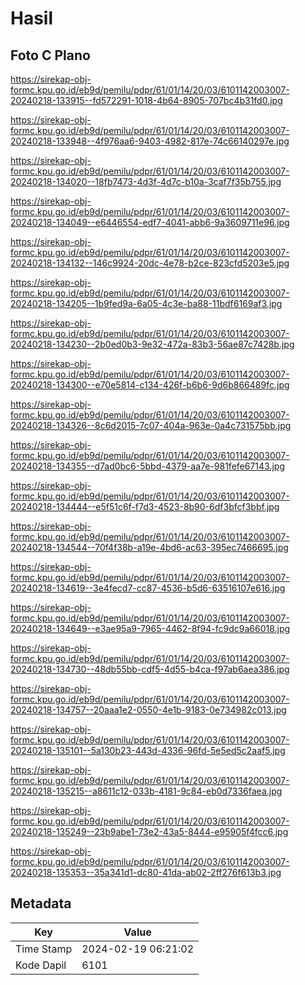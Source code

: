 # Hasil

## Foto C Plano

https://sirekap-obj-formc.kpu.go.id/eb9d/pemilu/pdpr/61/01/14/20/03/6101142003007-20240218-133915--fd572291-1018-4b64-8905-707bc4b31fd0.jpg

https://sirekap-obj-formc.kpu.go.id/eb9d/pemilu/pdpr/61/01/14/20/03/6101142003007-20240218-133948--4f976aa6-9403-4982-817e-74c66140297e.jpg

https://sirekap-obj-formc.kpu.go.id/eb9d/pemilu/pdpr/61/01/14/20/03/6101142003007-20240218-134020--18fb7473-4d3f-4d7c-b10a-3caf7f35b755.jpg

https://sirekap-obj-formc.kpu.go.id/eb9d/pemilu/pdpr/61/01/14/20/03/6101142003007-20240218-134049--e6446554-edf7-4041-abb6-9a3609711e96.jpg

https://sirekap-obj-formc.kpu.go.id/eb9d/pemilu/pdpr/61/01/14/20/03/6101142003007-20240218-134132--146c9924-20dc-4e78-b2ce-823cfd5203e5.jpg

https://sirekap-obj-formc.kpu.go.id/eb9d/pemilu/pdpr/61/01/14/20/03/6101142003007-20240218-134205--1b9fed9a-6a05-4c3e-ba88-11bdf6169af3.jpg

https://sirekap-obj-formc.kpu.go.id/eb9d/pemilu/pdpr/61/01/14/20/03/6101142003007-20240218-134230--2b0ed0b3-9e32-472a-83b3-56ae87c7428b.jpg

https://sirekap-obj-formc.kpu.go.id/eb9d/pemilu/pdpr/61/01/14/20/03/6101142003007-20240218-134300--e70e5814-c134-426f-b6b6-9d6b866489fc.jpg

https://sirekap-obj-formc.kpu.go.id/eb9d/pemilu/pdpr/61/01/14/20/03/6101142003007-20240218-134326--8c6d2015-7c07-404a-963e-0a4c731575bb.jpg

https://sirekap-obj-formc.kpu.go.id/eb9d/pemilu/pdpr/61/01/14/20/03/6101142003007-20240218-134355--d7ad0bc6-5bbd-4379-aa7e-981fefe67143.jpg

https://sirekap-obj-formc.kpu.go.id/eb9d/pemilu/pdpr/61/01/14/20/03/6101142003007-20240218-134444--e5f51c6f-f7d3-4523-8b90-6df3bfcf3bbf.jpg

https://sirekap-obj-formc.kpu.go.id/eb9d/pemilu/pdpr/61/01/14/20/03/6101142003007-20240218-134544--70f4f38b-a19e-4bd6-ac63-395ec7466695.jpg

https://sirekap-obj-formc.kpu.go.id/eb9d/pemilu/pdpr/61/01/14/20/03/6101142003007-20240218-134619--3e4fecd7-cc87-4536-b5d6-63516107e616.jpg

https://sirekap-obj-formc.kpu.go.id/eb9d/pemilu/pdpr/61/01/14/20/03/6101142003007-20240218-134649--e3ae95a9-7965-4462-8f94-fc9dc9a66018.jpg

https://sirekap-obj-formc.kpu.go.id/eb9d/pemilu/pdpr/61/01/14/20/03/6101142003007-20240218-134730--48db55bb-cdf5-4d55-b4ca-f97ab6aea386.jpg

https://sirekap-obj-formc.kpu.go.id/eb9d/pemilu/pdpr/61/01/14/20/03/6101142003007-20240218-134757--20aaa1e2-0550-4e1b-9183-0e734982c013.jpg

https://sirekap-obj-formc.kpu.go.id/eb9d/pemilu/pdpr/61/01/14/20/03/6101142003007-20240218-135101--5a130b23-443d-4336-96fd-5e5ed5c2aaf5.jpg

https://sirekap-obj-formc.kpu.go.id/eb9d/pemilu/pdpr/61/01/14/20/03/6101142003007-20240218-135215--a8611c12-033b-4181-9c84-eb0d7336faea.jpg

https://sirekap-obj-formc.kpu.go.id/eb9d/pemilu/pdpr/61/01/14/20/03/6101142003007-20240218-135249--23b9abe1-73e2-43a5-8444-e95905f4fcc6.jpg

https://sirekap-obj-formc.kpu.go.id/eb9d/pemilu/pdpr/61/01/14/20/03/6101142003007-20240218-135353--35a341d1-dc80-41da-ab02-2ff276f613b3.jpg


## Metadata

| Key        | Value               |
| ---------- | ------------------- |
| Time Stamp | 2024-02-19 06:21:02 |
| Kode Dapil | 6101                |



